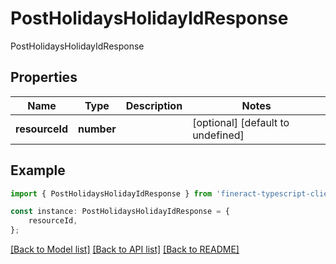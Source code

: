 # PostHolidaysHolidayIdResponse

PostHolidaysHolidayIdResponse

## Properties

Name | Type | Description | Notes
------------ | ------------- | ------------- | -------------
**resourceId** | **number** |  | [optional] [default to undefined]

## Example

```typescript
import { PostHolidaysHolidayIdResponse } from 'fineract-typescript-client';

const instance: PostHolidaysHolidayIdResponse = {
    resourceId,
};
```

[[Back to Model list]](../README.md#documentation-for-models) [[Back to API list]](../README.md#documentation-for-api-endpoints) [[Back to README]](../README.md)
